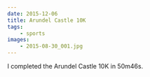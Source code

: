 ```yaml
---
date: 2015-12-06
title: Arundel Castle 10K
tags:
    - sports
images:
    - 2015-08-30_001.jpg
---
```

I completed the Arundel Castle 10K in 50m46s. 